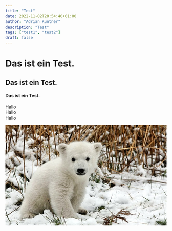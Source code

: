 ```yaml
---
title: "Test"
date: 2022-11-02T20:54:40+01:00
author: "Adrian Kuntner"
description: "Test"
tags: ["test1", "test2"]
draft: false
---
```

# Das ist ein Test.
## Das ist ein Test.
#### Das ist ein Test.

Hallo   
Hallo   
Hallo   

![eisbaer](/static/icebear.jpg)